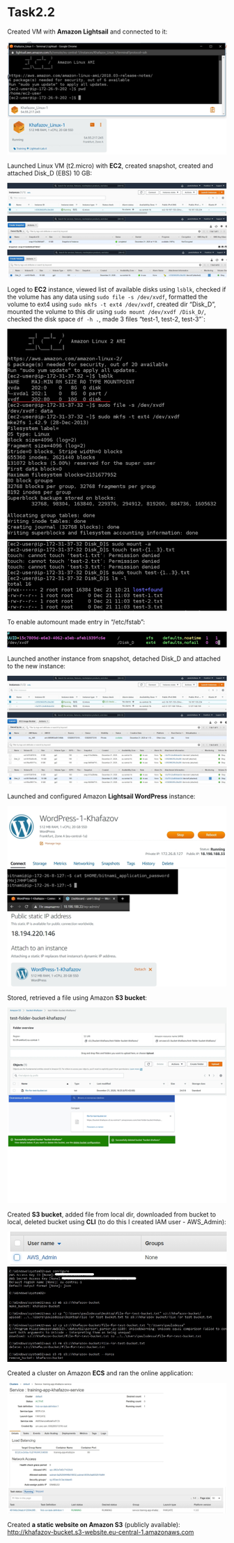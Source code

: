 # Task2.2

Created VM with **Amazon Lightsail** and connected to it:

![Image1](screenshots/Image1.jpg "Image1")

Launched Linux VM (t2.micro) with **EC2**, created snapshot, created and attached Disk_D (EBS) 10 GB:

![Image2](screenshots/Image2.jpg "Image2")

Loged to **EC2** instance, viewed list of available disks using ```lsblk```, checked if the volume has any data using ```sudo file -s /dev/xvdf```, formatted the volume to ext4 using ```sudo mkfs -t ext4 /dev/xvdf```, created dir “Disk_D”, mounted the volume to this dir using ```sudo mount /dev/xvdf /Disk_D/```, checked the disk space ```df -h .```, made 3 files “test-1, test-2, test-3”`:

![Image23](screenshots/Image23.jpg "Image23")
![Image25](screenshots/Image25.jpg "Image25")

To enable automount made entry in “/etc/fstab”:

![Image24](screenshots/Image24.jpg "Image24")

Launched another instance from snapshot, detached Disk_D and attached to the new instance:

![Image27](screenshots/Image27.jpg "Image27")

Launched and configured Amazon **Lightsail WordPress** instance:

![Image31](screenshots/Image31.jpg "Image31")

Stored, retrieved a file using Amazon **S3 bucket**:

![Image41](screenshots/Image41.jpg "Image41")

Created **S3 bucket**, added file from local dir, downloaded from bucket to local, deleted bucket using **CLI** (to do this I created IAM user - AWS_Admin):

![Image461](screenshots/Image461.jpg "Image461")
![Image462](screenshots/Image462.jpg "Image462")

Created a cluster on Amazon **ECS** and ran the online application:

![Image52](screenshots/Image52.jpg "Image52")

Created **a static website on Amazon S3** (publicly available):
http://khafazov-bucket.s3-website.eu-central-1.amazonaws.com












  
   

